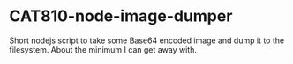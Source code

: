 CAT810-node-image-dumper
========================

Short nodejs script to take some Base64 encoded image and dump it to the filesystem. About the minimum I can get away with.
